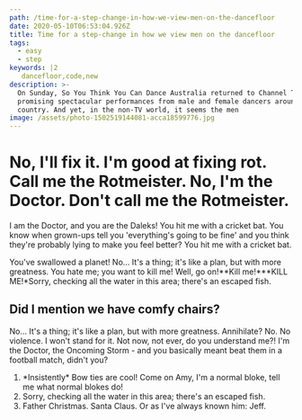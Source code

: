 ```yaml
---
path: /time-for-a-step-change-in-how-we-view-men-on-the-dancefloor
date: 2020-05-10T06:53:04.926Z
title: Time for a step-change in how we view men on the dancefloor
tags:
  - easy
  - step
keywords: |2
   dancefloor,code,new
description: >-
  On Sunday, So You Think You Can Dance Australia returned to Channel Ten,
  promising spectacular performances from male and female dancers around the
  country. And yet, in the non-TV world, it seems the men
image: /assets/photo-1502519144081-acca18599776.jpg
---
```


<!--StartFragment-->

# No, I'll fix it. I'm good at fixing rot. Call me the Rotmeister. No, I'm the Doctor. Don't call me the Rotmeister.

I am the Doctor, and you are the Daleks! You hit me with a cricket bat. You know when grown-ups tell you 'everything's going to be fine' and you think they're probably lying to make you feel better? You hit me with a cricket bat.

You've swallowed a planet! No… It's a thing; it's like a plan, but with more greatness. You hate me; you want to kill me! Well, go on!**Kill me!\***KILL ME!\*Sorry, checking all the water in this area; there's an escaped fish.

## Did I mention we have comfy chairs?

No… It's a thing; it's like a plan, but with more greatness. Annihilate? No. No violence. I won't stand for it. Not now, not ever, do you understand me?! I'm the Doctor, the Oncoming Storm - and you basically meant beat them in a football match, didn't you?

1. \*Insistently\* Bow ties are cool! Come on Amy, I'm a normal bloke, tell me what normal blokes do!
2. Sorry, checking all the water in this area; there's an escaped fish.
3. Father Christmas. Santa Claus. Or as I've always known him: Jeff.

<!--EndFragment-->
